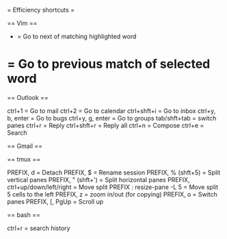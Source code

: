 = Efficiency shortcuts =

== Vim ==
* = Go to next of matching highlighted word
# = Go to previous match of selected word

== Outlook ==

ctrl+1 = Go to mail
ctrl+2 = Go to calendar
ctrl+shft+i = Go to inbox
ctrl+y, b, enter = Go to bugs
ctrl+y, g, enter = Go to groups
tab/shft+tab = switch panes
ctrl+r = Reply
ctrl+shft+r = Reply all
ctrl+n = Compose
ctrl+e = Search

== Gmail ==


== tmux ==

PREFIX, d = Detach
PREFIX, $ = Rename session
PREFIX, % (shft+5) = Split vertical panes
PREFIX, " (shft+') = Split horizontal panes
PREFIX, ctrl+up/down/left/right = Move split
PREFIX : resize-pane -L 5 = Move split 5 cells to the left
PREFIX, z = zoom in/out (for copying)
PREFIX, o = Switch panes
PREFIX, [, PgUp = Scroll up

== bash ==

ctrl+r = search history
